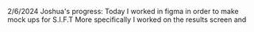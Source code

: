 2/6/2024
Joshua's progress: Today I worked in figma in order to make mock ups for S.I.F.T
More specifically I worked on the results screen and 